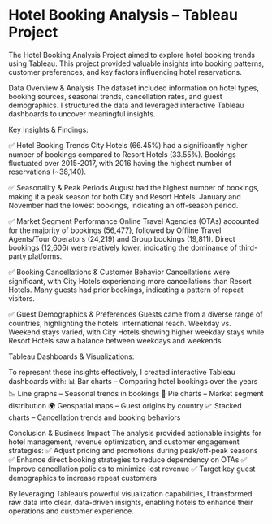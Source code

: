 # Hotel Booking Analysis – Tableau Project
The Hotel Booking Analysis Project aimed to explore hotel booking trends using Tableau. This project provided valuable insights into booking patterns, customer preferences, and key factors influencing hotel reservations.

Data Overview & Analysis
The dataset included information on hotel types, booking sources, seasonal trends, cancellation rates, and guest demographics. I structured the data and leveraged interactive Tableau dashboards to uncover meaningful insights.

Key Insights & Findings:

✅ Hotel Booking Trends
City Hotels (66.45%) had a significantly higher number of bookings compared to Resort Hotels (33.55%).
Bookings fluctuated over 2015-2017, with 2016 having the highest number of reservations (~38,140).

✅ Seasonality & Peak Periods
August had the highest number of bookings, making it a peak season for both City and Resort Hotels.
January and November had the lowest bookings, indicating an off-season period.

✅ Market Segment Performance
Online Travel Agencies (OTAs) accounted for the majority of bookings (56,477), followed by Offline Travel Agents/Tour Operators (24,219) and Group bookings (19,811).
Direct bookings (12,606) were relatively lower, indicating the dominance of third-party platforms.

✅ Booking Cancellations & Customer Behavior
Cancellations were significant, with City Hotels experiencing more cancellations than Resort Hotels.
Many guests had prior bookings, indicating a pattern of repeat visitors.

✅ Guest Demographics & Preferences
Guests came from a diverse range of countries, highlighting the hotels’ international reach.
Weekday vs. Weekend stays varied, with City Hotels showing higher weekday stays while Resort Hotels saw a balance between weekdays and weekends.


Tableau Dashboards & Visualizations:

To represent these insights effectively, I created interactive Tableau dashboards with:
📊 Bar charts – Comparing hotel bookings over the years
📉 Line graphs – Seasonal trends in bookings
📌 Pie charts – Market segment distribution
🌍 Geospatial maps – Guest origins by country
📈 Stacked charts – Cancellation trends and booking behaviors

Conclusion & Business Impact
The analysis provided actionable insights for hotel management, revenue optimization, and customer engagement strategies:
✅ Adjust pricing and promotions during peak/off-peak seasons
✅ Enhance direct booking strategies to reduce dependency on OTAs
✅ Improve cancellation policies to minimize lost revenue
✅ Target key guest demographics to increase repeat customers

By leveraging Tableau’s powerful visualization capabilities, I transformed raw data into clear, data-driven insights, enabling hotels to enhance their operations and customer experience.
